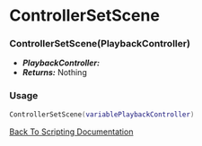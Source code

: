 # ControllerSetScene

### ControllerSetScene(PlaybackController)
- ***PlaybackController:*** 
- ***Returns:*** Nothing

### Usage

```Lua
ControllerSetScene(variablePlaybackController)
```


[Back To Scripting Documentation](../README.md)
